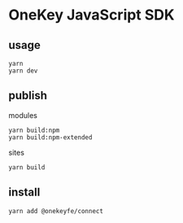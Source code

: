 
# OneKey JavaScript SDK

## usage

```
yarn
yarn dev
```

## publish

modules
```
yarn build:npm
yarn build:npm-extended
```

sites
```
yarn build
```

## install

```
yarn add @onekeyfe/connect
```
